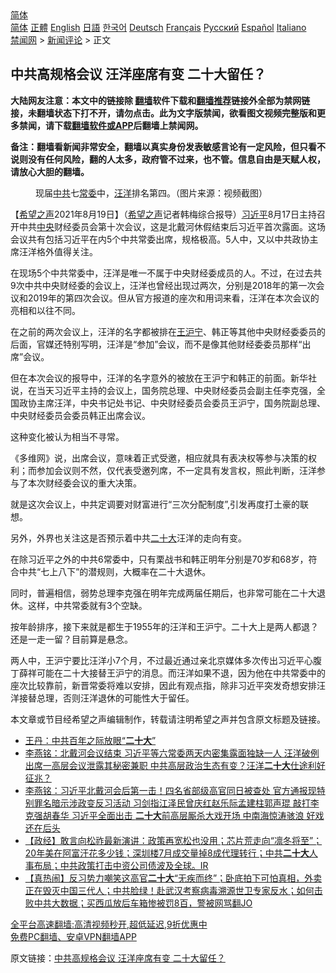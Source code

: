  <!-- 面包屑导航 --> <div class="breadcrumb"><!-- GTranslate: https://gtranslate.io/ -->  <div class="switcher notranslate">  <div class="selected">  <a href="#" onclick="return false;"> 简体</a>  </div>  <div class="option">  <a href="https://www.bannedbook.org" onclick="doGTranslate('zh-CN|zh-CN');jQuery('div.switcher div.selected a').html(jQuery(this).html());return false;" title="简体中文" class="nturl selected"> 简体</a>  <a href="https://www.bannedbook.org/zh-tw/" onclick="doGTranslate('zh-CN|zh-TW');jQuery('div.switcher div.selected a').html(jQuery(this).html());return false;" title="繁體中文" class="nturl"> 正體</a>  <a href="https://www.bannedbook.org/en/" onclick="doGTranslate('zh-CN|en');jQuery('div.switcher div.selected a').html(jQuery(this).html());return false;" title="English" class="nturl"> English</a>  <a href="https://www.bannedbook.org/ja/" onclick="doGTranslate('zh-CN|ja');jQuery('div.switcher div.selected a').html(jQuery(this).html());return false;" title="日本語" class="nturl"> 日語</a>  <a href="https://www.bannedbook.org/ko/" onclick="doGTranslate('zh-CN|ko');jQuery('div.switcher div.selected a').html(jQuery(this).html());return false;" title="한국어" class="nturl"> 한국어</a>  <a href="https://www.bannedbook.org/de/" onclick="doGTranslate('zh-CN|de');jQuery('div.switcher div.selected a').html(jQuery(this).html());return false;" title="Deutsch" class="nturl"> Deutsch</a>  <a href="https://www.bannedbook.org/fr/" onclick="doGTranslate('zh-CN|fr');jQuery('div.switcher div.selected a').html(jQuery(this).html());return false;" title="Français" class="nturl"> Français</a>  <a href="https://www.bannedbook.org/ru/" onclick="doGTranslate('zh-CN|ru');jQuery('div.switcher div.selected a').html(jQuery(this).html());return false;" title="Русский" class="nturl"> Русский</a>  <a href="https://www.bannedbook.org/es/" onclick="doGTranslate('zh-CN|es');jQuery('div.switcher div.selected a').html(jQuery(this).html());return false;" title="Español" class="nturl"> Español</a>  <a href="https://www.bannedbook.org/it/" onclick="doGTranslate('zh-CN|it');jQuery('div.switcher div.selected a').html(jQuery(this).html());return false;" title="Italiano" class="nturl"> Italiano</a>  </div>  </div>      <div class='breadcrumb-sub'><!-- Breadcrumb NavXT 6.3.0 --> <a href="https://www.bannedbook.org/" class="home">禁闻网</a> &gt; <a href="https://www.bannedbook.org/bnews/comments/" class="category">新闻评论</a> &gt; 正文</div></div><h2>中共高规格会议 汪洋座席有变 二十大留任？</h2> <p class="notice"><b>大陆网友注意：本文中的链接除 <a href="https://github.com/bannedbook/fanqiang" >翻墙</a>软件下载和<a href="https://github.com/killgcd/justmysocks/blob/master/README.md">翻墙推荐</a>链接外全部为禁网链接，未翻墙状态下打不开，请勿点击。此为文字版禁闻，欲看图文视频完整版和更多禁闻，请下载<a href="https://github.com/bannedbook/fanqiang">翻墙软件或APP</a>后翻墙上禁闻网。</p><p>备注：翻墙看新闻非常安全，翻墙以真实身份发表敏感言论有一定风险，但只看不说则没有任何风险，翻的人太多，政府管不过来，也不管。信息自由是天赋人权，请放心大胆的翻墙。</b></p>  <div class="entry"> <figure> <p><figcaption>现届<a href="https://www.bannedbook.org/bnews/tag/%e4%b8%ad%e5%85%b1/" class="st_tag internal_tag" rel="tag" title="标签 中共 下的日志">中共</a>七<a href="https://www.bannedbook.org/bnews/tag/%e5%b8%b8%e5%a7%94/" class="st_tag internal_tag" rel="tag" title="标签 常委 下的日志">常委</a>中，<a href="https://www.bannedbook.org/bnews/tag/%e6%b1%aa%e6%b4%8b/" class="st_tag internal_tag" rel="tag" title="标签 汪洋 下的日志">汪洋</a>排名第四。（图片来源：视频截图）</figcaption></figure> <p>【<span class='wp_keywordlink_affiliate'><a href="https://www.soundofhope.org" title="希望之声" target="_blank">希望之声</a></span>2021年8月19日】（<a href="https://www.bannedbook.org/bnews/tag/%e5%b8%8c%e6%9c%9b%e4%b9%8b%e5%a3%b0/" class="st_tag internal_tag" rel="tag" title="标签 希望之声 下的日志">希望之声</a>记者韩梅综合报导）<a href="https://www.bannedbook.org/bnews/tag/%e4%b9%a0%e8%bf%91%e5%b9%b3/" class="st_tag internal_tag" rel="tag" title="标签 习近平 下的日志">习近平</a>8月17日主持召开中共<a href="https://www.bannedbook.org/bnews/tag/%E4%B8%AD%E5%A4%AE/" class="st_tag internal_tag" rel="tag" title="标签 中央 下的日志">中央</a>财经委员会第十次会议，这是北戴河休假结束后习近平首次露面。这场会议共有包括习近平在内5个中共常委出席，规格极高。5人中，又以中共政协主席汪洋格外值得关注。</p> <p>在现场5个中共常委中，汪洋是唯一不属于中央财经委成员的人。不过，在过去共9次中共中央财经委的会议上，汪洋也曾经出现过两次，分别是2018年的第一次会议和2019年的第四次会议。但从官方报道的座次和用词来看，汪洋在本次会议的亮相和以往不同。</p> <p>在之前的两次会议上，汪洋的名字都被排在<a href="https://www.bannedbook.org/bnews/tag/%e7%8e%8b%e6%b2%aa%e5%ae%81/" class="st_tag internal_tag" rel="tag" title="标签 王沪宁 下的日志">王沪宁</a>、韩正等其他中央财经委委员的后面，官媒还特别写明，汪洋是“参加”会议，而不是像其他财经委委员那样“出席”会议。</p>  <p>但在本次会议的报导中，汪洋的名字意外的被放在王沪宁和韩正的前面。新华社说，在当天习近平主持的会议上，国务院总理、中央财经委员会副主任李克强，全国政协主席汪洋，中央书记处书记、中央财经委员会委员王沪宁，国务院副总理、中央财经委员会委员韩正出席会议。</p> <p>这种变化被认为相当不寻常。</p> <p>《多维网》说，出席会议，意味着正式受邀，相应就具有表决权等参与决策的权利；而参加会议则不然，仅代表受邀列席，不一定具有发言权，照此判断，汪洋参与了本次财经委会议的重大决策。</p>  <p>就是这次会议上，中共定调要对财富进行“三次分配制度”,引发再度打土豪的联想。</p> <p>另外，外界也关注这是否预示着中共<a href="https://www.bannedbook.org/bnews/tag/%E4%BA%8C%E5%8D%81%E5%A4%A7/" class="st_tag internal_tag" rel="tag" title="标签 二十大 下的日志">二十大</a>汪洋的走向有变。</p> <p>在除习近平之外的中共6常委中，只有栗战书和韩正明年分别是70岁和68岁，符合中共“七上八下”的潜规则，大概率在二十大退休。</p>  <p>同时，普遍相信，弱势总理李克强在明年完成两届任期后，也非常可能在二十大退休。这样，中共常委就有3个空缺。</p> <p>按年龄排序，接下来就是都生于1955年的汪洋和王沪宁。二十大上是两人都退？还是一走一留？目前算是悬念。</p> <p>两人中，王沪宁要比汪洋小7个月，不过最近通过亲北京媒体多次传出习近平心腹丁薛祥可能在二十大接替王沪宁的消息。而汪洋如果不退，因为他在中共常委中的座次比较靠前，新晋常委将难以安排，因此有观点指，除非习近平突发奇想安排汪洋接替总理，否则汪洋退休的可能性大于留任。</p>  <p>本文章或节目经希望之声编辑制作，转载请注明希望之声并包含原文标题及链接。 </p> <ul class='op-related-articles' title='相关阅读'> <li><a href='https://www.bannedbook.org/bnews/baitai/20210819/1608754.html' target='_blank'>王丹：中共百年之际放眼“<b>二十大</b>”</a></li> <li><a href='https://www.bannedbook.org/bnews/comments/20210818/1608457.html' target='_blank'>李燕铭：北戴河会议结束 习近平等六常委两天内密集露面独缺一人 汪洋破例出席一高层会议泄露其秘密兼职 中共高层政治生态有变？汪洋<b>二十大</b>仕途利好征兆？</a></li> <li><a href='https://www.bannedbook.org/bnews/comments/20210816/1607299.html' target='_blank'>李燕铭：习近平北戴河会后第一击！四名省部级高官同日被查处 官方通报现特别罪名暗示涉政变反习活动 习剑指江泽民曾庆红赵乐际孟建柱郭声琨 敲打李克强胡春华 习近平全面出击 <b>二十大</b>前高层厮杀大戏开场 中南海惊涛骇浪 好戏还在后头</a></li> <li><a href='https://www.bannedbook.org/bnews/bannedvideo/20210815/1606694.html' target='_blank'>【政经】敢言向松祚最新演讲：政策再宽松也没用；芯片荒走向“凛冬将至”；20年美在阿富汗花多少钱；深圳楼7月成交量掉8成代理转行；中共<b>二十大</b>人事布局；中共政策打击中资公司债波及全球。IR</a></li> <li><a href='https://www.bannedbook.org/bnews/bannedvideo/20210815/1606513.html' target='_blank'>【真热闹】反习势力嘲笑这高官<b>二十大</b>“无疾而终”；卧底拍下可怕真相，外卖正在毁灭中国三代人；中共脸绿！赴武汉考察病毒溯源世卫专家反水；如何击败中共大数据；买西瓜放后车箱惨被罚8百，警被网骂翻JO</a></li> </ul> <p class="texttj"> <a href="https://github.com/bannedbook/fanqiang/wiki/V2ray%E6%9C%BA%E5%9C%BA" target="_blank">全平台高速翻墙:高清视频秒开,超低延迟,9折优惠中</a><br/> <a href="https://github.com/bannedbook/fanqiang/wiki/%E7%A6%81%E9%97%BB%E7%BD%91%E5%AE%89%E5%8D%93%E7%BF%BB%E5%A2%99%E6%96%B0%E9%97%BBAPP" target="_blank">免费PC翻墙、安卓VPN翻墙APP</a></p><p>原文链接：<a class="src_link"  href="https://www.soundofhope.org/post/536897" target="_blank">中共高规格会议 汪洋座席有变 二十大留任？</a></p><a name='sharetosocial'></a>  <div style="margin-bottom:5px;padding-bottom:5px;clear:both"> <div id="archive-pix-1" class="banner-ads"> <!-- AuctionX Display platform tag START --> <div id="26318x728x90x621x_ADSLOT2" clicktrack="%%CLICK_URL_ESC%%"></div> <!-- AuctionX Display platform tag END --> </div> <div id="archive-pix-2" class="banner-ads"> <!-- AuctionX Display platform tag START --> <div id="26315x300x250x621x_ADSLOT2" clicktrack="%%CLICK_URL_ESC%%"></div> <!-- AuctionX Display platform tag END --> </div> </div>  <div id="archive-pix-1" class="banner-ads"> <!-- AuctionX Display platform tag START --> <div id="26318x728x90x621x_ADSLOT3" clicktrack="%%CLICK_URL_ESC%%"></div> <!-- AuctionX Display platform tag END --> </div> </div><!--END ENTRY--> 